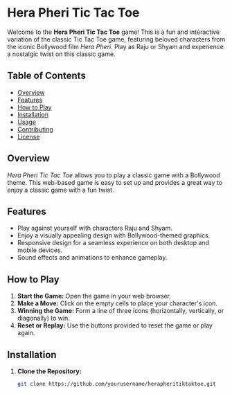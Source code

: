 # Hera Pheri Tic Tac Toe

Welcome to the **Hera Pheri Tic Tac Toe** game! This is a fun and interactive variation of the classic Tic Tac Toe game, featuring beloved characters from the iconic Bollywood film *Hera Pheri*. Play as Raju or Shyam and experience a nostalgic twist on this classic game.

## Table of Contents

- [Overview](#overview)
- [Features](#features)
- [How to Play](#how-to-play)
- [Installation](#installation)
- [Usage](#usage)
- [Contributing](#contributing)
- [License](#license)

## Overview

*Hera Pheri Tic Tac Toe* allows you to play a classic game with a Bollywood theme. This web-based game is easy to set up and provides a great way to enjoy a classic game with a fun twist.

## Features

- Play against yourself with characters Raju and Shyam.
- Enjoy a visually appealing design with Bollywood-themed graphics.
- Responsive design for a seamless experience on both desktop and mobile devices.
- Sound effects and animations to enhance gameplay.

## How to Play

1. **Start the Game:** Open the game in your web browser.
2. **Make a Move:** Click on the empty cells to place your character's icon.
3. **Winning the Game:** Form a line of three icons (horizontally, vertically, or diagonally) to win.
4. **Reset or Replay:** Use the buttons provided to reset the game or play again.

## Installation

1. **Clone the Repository:**
   ```bash
   git clone https://github.com/yourusername/herapheritiktaktoe.git
